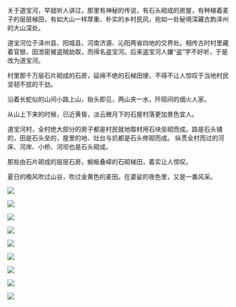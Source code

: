 关于道宝河，早就听人讲过，那里有神秘的传说，有石头砌成的房屋，有种植着麦子的层层梯田，有如大山一样厚重、朴实的乡村民风，宛如一处秘境深藏古韵泽州的大山深处。

道宝河位于泽州县、阳城县、河南济源、沁阳两省四地的交界处。相传古时村里藏着官银，因泄密被盗贼劫取，而得名盗宝河。后来盗宝河人嫌“盗”字不好听，于是改为道宝河。

村里那千万层石片砌成的石房，延绵不绝的石梯田埂，不得不让人惊叹于当地村民坚韧不拔的干劲。

沿着长蛇似的山间小路上山，抬头即见，两山夹一水，阡陌间的烟火人家。

从山上下来的时候，已近黄昏，淡云微月下的石屋村落更加景色宜人。

道宝河村，全村绝大部分的房子都是村民就地取材用石块垒砌而成。路是石头铺的，田是石头垒的，屋里的地、灶台与炕都是石头修砌而成。 纵贯全村而过的河床、河岸、小桥、河坝也是石头砌成。

那些由石片砌成的层层石房，蜿蜒叠嶂的石砌梯田，着实让人惊叹。

夏日的晚风吹过山谷，吹过金黄色的麦田。在婆娑的夜色里，又是一番风采。

![](https://upload-images.jianshu.io/upload_images/6943526-2db503639f2807d7.jpg?imageMogr2/auto-orient/strip%7CimageView2/2/w/1240)

![](https://upload-images.jianshu.io/upload_images/6943526-d3191170c56e75f2.jpg?imageMogr2/auto-orient/strip%7CimageView2/2/w/1240)

![](https://upload-images.jianshu.io/upload_images/6943526-03fe64d99647ba37.jpg?imageMogr2/auto-orient/strip%7CimageView2/2/w/1240)

![](https://upload-images.jianshu.io/upload_images/6943526-fe826be3c37d1d23.jpg?imageMogr2/auto-orient/strip%7CimageView2/2/w/1240)

![](https://upload-images.jianshu.io/upload_images/6943526-ac464901131c6b12.jpg?imageMogr2/auto-orient/strip%7CimageView2/2/w/1240)

![](https://upload-images.jianshu.io/upload_images/6943526-6b58f6ad5a04f4fd.jpg?imageMogr2/auto-orient/strip%7CimageView2/2/w/1240)

![](https://upload-images.jianshu.io/upload_images/6943526-ad85df2ef7410ac6.jpg?imageMogr2/auto-orient/strip%7CimageView2/2/w/1240)

![](https://upload-images.jianshu.io/upload_images/6943526-a3960d1d2227a286.jpg?imageMogr2/auto-orient/strip%7CimageView2/2/w/1240)

![](https://upload-images.jianshu.io/upload_images/6943526-85bd9a4d57df6e44.gif?imageMogr2/auto-orient/strip)
